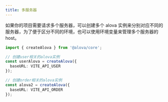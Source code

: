 ```yaml
---
title: 多服务器
---
```


如果你的项目需要请求多个服务器，可以创建多个 alova 实例来分别对应不同的服务器，为了便于区分不同的环境，也可以使用环境变量来管理多个服务器的 host。

```ts
import { createAlova } from '@alova/core';

// 创建user相关的alova实例
const userAlova = createAlova({
  baseURL: VITE_API_USER
});

// 创建order相关的alova实例
const alova2 = createAlova({
  baseURL: VITE_API_ORDER
});
```
